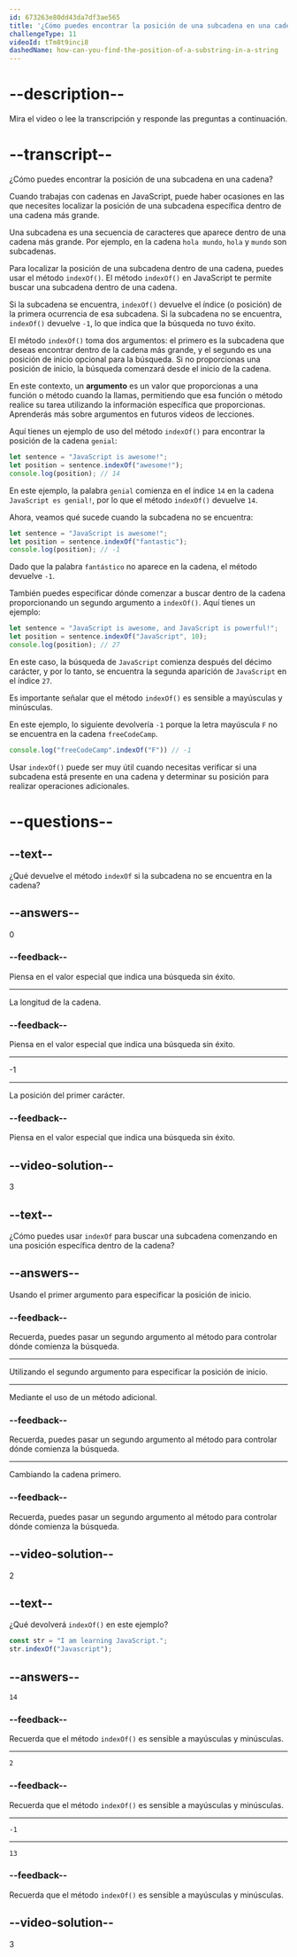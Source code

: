 ```yaml
---
id: 673263e80dd43da7df3ae565
title: '¿Cómo puedes encontrar la posición de una subcadena en una cadena?'
challengeType: 11
videoId: tTm8t9inci8
dashedName: how-can-you-find-the-position-of-a-substring-in-a-string
---
```


# --description--

Mira el video o lee la transcripción y responde las preguntas a continuación.

# --transcript--

¿Cómo puedes encontrar la posición de una subcadena en una cadena?

Cuando trabajas con cadenas en JavaScript, puede haber ocasiones en las que necesites localizar la posición de una subcadena específica dentro de una cadena más grande.

Una subcadena es una secuencia de caracteres que aparece dentro de una cadena más grande. Por ejemplo, en la cadena `hola mundo`, `hola` y `mundo` son subcadenas.

Para localizar la posición de una subcadena dentro de una cadena, puedes usar el método `indexOf()`. El método `indexOf()` en JavaScript te permite buscar una subcadena dentro de una cadena.

Si la subcadena se encuentra, `indexOf()` devuelve el índice (o posición) de la primera ocurrencia de esa subcadena. Si la subcadena no se encuentra, `indexOf()` devuelve `-1`, lo que indica que la búsqueda no tuvo éxito.

El método `indexOf()` toma dos argumentos: el primero es la subcadena que deseas encontrar dentro de la cadena más grande, y el segundo es una posición de inicio opcional para la búsqueda. Si no proporcionas una posición de inicio, la búsqueda comenzará desde el inicio de la cadena.

En este contexto, un **argumento** es un valor que proporcionas a una función o método cuando la llamas, permitiendo que esa función o método realice su tarea utilizando la información específica que proporcionas. Aprenderás más sobre argumentos en futuros videos de lecciones.

Aquí tienes un ejemplo de uso del método `indexOf()` para encontrar la posición de la cadena `genial`:

```js
let sentence = "JavaScript is awesome!";
let position = sentence.indexOf("awesome!");
console.log(position); // 14
```

En este ejemplo, la palabra `genial` comienza en el índice `14` en la cadena `JavaScript es genial!`, por lo que el método `indexOf()` devuelve `14`.

Ahora, veamos qué sucede cuando la subcadena no se encuentra:

```js
let sentence = "JavaScript is awesome!";
let position = sentence.indexOf("fantastic");
console.log(position); // -1
```

Dado que la palabra `fantástico` no aparece en la cadena, el método devuelve `-1`.

También puedes especificar dónde comenzar a buscar dentro de la cadena proporcionando un segundo argumento a `indexOf()`. Aquí tienes un ejemplo:

```js
let sentence = "JavaScript is awesome, and JavaScript is powerful!";
let position = sentence.indexOf("JavaScript", 10);
console.log(position); // 27
```

En este caso, la búsqueda de `JavaScript` comienza después del décimo carácter, y por lo tanto, se encuentra la segunda aparición de `JavaScript` en el índice `27`.

Es importante señalar que el método `indexOf()` es sensible a mayúsculas y minúsculas.

En este ejemplo, lo siguiente devolvería `-1` porque la letra mayúscula `F` no se encuentra en la cadena `freeCodeCamp`.

```js
console.log("freeCodeCamp".indexOf("F")) // -1
```

Usar `indexOf()` puede ser muy útil cuando necesitas verificar si una subcadena está presente en una cadena y determinar su posición para realizar operaciones adicionales.

# --questions--

## --text--

¿Qué devuelve el método `indexOf` si la subcadena no se encuentra en la cadena?

## --answers--

0

### --feedback--

Piensa en el valor especial que indica una búsqueda sin éxito.

---

La longitud de la cadena.

### --feedback--

Piensa en el valor especial que indica una búsqueda sin éxito.

---

-1

---

La posición del primer carácter.

### --feedback--

Piensa en el valor especial que indica una búsqueda sin éxito.

## --video-solution--

3

## --text--

¿Cómo puedes usar `indexOf` para buscar una subcadena comenzando en una posición específica dentro de la cadena?

## --answers--

Usando el primer argumento para especificar la posición de inicio.

### --feedback--

Recuerda, puedes pasar un segundo argumento al método para controlar dónde comienza la búsqueda.

---

Utilizando el segundo argumento para especificar la posición de inicio.

---

Mediante el uso de un método adicional.

### --feedback--

Recuerda, puedes pasar un segundo argumento al método para controlar dónde comienza la búsqueda.

---

Cambiando la cadena primero.

### --feedback--

Recuerda, puedes pasar un segundo argumento al método para controlar dónde comienza la búsqueda.

## --video-solution--

2

## --text--

¿Qué devolverá `indexOf()` en este ejemplo?

```js
const str = "I am learning JavaScript.";
str.indexOf("Javascript");
```

## --answers--

`14`

### --feedback--

Recuerda que el método `indexOf()` es sensible a mayúsculas y minúsculas.

---

`2`

### --feedback--

Recuerda que el método `indexOf()` es sensible a mayúsculas y minúsculas.

---

`-1`

---

`13`

### --feedback--

Recuerda que el método `indexOf()` es sensible a mayúsculas y minúsculas.

## --video-solution--

3
